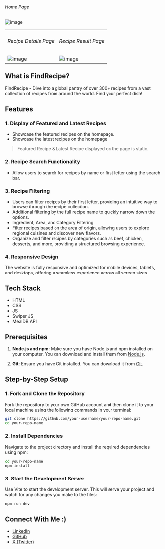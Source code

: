 


<table>
   <h6>Home Page</h6>
<img src="https://github.com/jfmartinz/FindRecipe/assets/129386460/8fe2c8ac-6692-4fdb-b323-923507e0c3d4" alt="image" />
  <tr>
    <td>
       <h6>Recipe Details Page</h6>
       <img src="https://github.com/user-attachments/assets/052a4666-ce13-428c-8d3e-2eceeca76905" alt="image" />
    </td>
    <td>
      <h6>Recipe Result Page</h6>
      <img src="https://github.com/user-attachments/assets/61c71718-222a-4e93-8edd-aa724065f17d" alt="image" />
    </td>
  </tr>
</table>

    



## What is FindRecipe?
FindRecipe - Dive into a global pantry of over 300+ recipes from a vast collection of recipes from around the world. Find your perfect dish!

## Features
### 1. Display of Featured and Latest Recipes 
- Showcase the featured recipes on the homepage. 
- Showcase the latest recipes on the homepage
  
> Featured Recipe & Latest Recipe displayed on the page is static. 

### 2. Recipe Search Functionality
- Allow users to search for recipes by name or first letter using the search bar. 

### 3. Recipe Filtering
- Users can filter recipes by their first letter, providing an intuitive way to browse through the recipe collection.
- Additional filtering by the full recipe name to quickly narrow down the options.
- Ingredient, Area, and Category Filtering
- Filter recipes based on the area of origin, allowing users to explore regional cuisines and discover new flavors.
- Organize and filter recipes by categories such as beef, chicken, desserts, and more, providing a structured browsing experience.

### 4. Responsive Design
The website is fully responsive and optimized for mobile devices, tablets, and desktops, offering a seamless experience across all screen sizes.

## Tech Stack
- HTML
- CSS
- JS
- Swiper JS
- MealDB API 



## Prerequisites

1. **Node.js and npm**: Make sure you have Node.js and npm installed on your computer. You can download and install them from [Node.js](https://nodejs.org/).

2. **Git**: Ensure you have Git installed. You can download it from [Git](https://git-scm.com/).

## Step-by-Step Setup

### 1. Fork and Clone the Repository

Fork the repository to your own GitHub account and then clone it to your local machine using the following commands in your terminal:

```sh
git clone https://github.com/your-username/your-repo-name.git
cd your-repo-name
```

### 2. Install Dependencies
Navigate to the project directory and install the required dependencies using npm:

```sh
cd your-repo-name
npm install
```

### 3. Start the Development Server
Use Vite to start the development server. This will serve your project and watch for any changes you make to the files:

```sh
npm run dev
```

## Connect With Me :)
- [LinkedIn](https://www.linkedin.com/in/jfmartinz/)
- [GitHub](https://github.com/jfmartinz)
- [X (Twitter)](https://twitter.com/jfmartinz)


